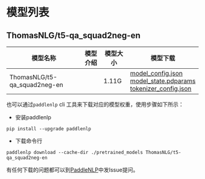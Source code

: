 #  模型列表

## ThomasNLG/t5-qa_squad2neg-en

| 模型名称 | 模型介绍 | 模型大小  | 模型下载 |
| --- | --- | --- | --- |
|ThomasNLG/t5-qa_squad2neg-en|  | 1.11G | [model_config.json](https://bj.bcebos.com/paddlenlp/models/community/ThomasNLG/t5-qa_squad2neg-en/model_config.json)<br>[model_state.pdparams](https://bj.bcebos.com/paddlenlp/models/community/ThomasNLG/t5-qa_squad2neg-en/model_state.pdparams)<br>[tokenizer_config.json](https://bj.bcebos.com/paddlenlp/models/community/ThomasNLG/t5-qa_squad2neg-en/tokenizer_config.json) |

也可以通过`paddlenlp` cli 工具来下载对应的模型权重，使用步骤如下所示：

* 安装paddlenlp

```shell
pip install --upgrade paddlenlp
```

* 下载命令行

```shell
paddlenlp download --cache-dir ./pretrained_models ThomasNLG/t5-qa_squad2neg-en
```

有任何下载的问题都可以到[PaddleNLP](https://github.com/PaddlePaddle/PaddleNLP)中发Issue提问。